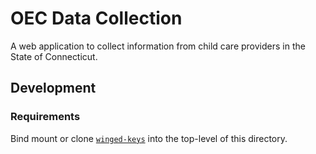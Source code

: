 # OEC Data Collection

A web application to collect information from child care providers in the State of Connecticut.

## Development

### Requirements

Bind mount or clone [`winged-keys`](https://github.com/ctoec/winged-keys) into the top-level of this directory.
